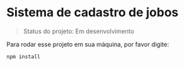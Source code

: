 # Sistema de cadastro de jobos</h1>

> Status do projeto: Em desenvolvimento

Para rodar esse projeto em sua máquina, por favor digite:
```
npm install
```
